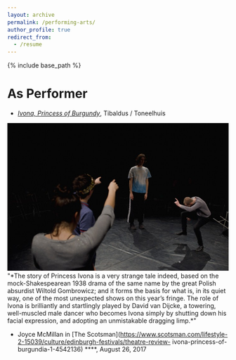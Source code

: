 ```yaml
---
layout: archive
permalink: /performing-arts/
author_profile: true
redirect_from:
  - /resume
---
```


{% include base_path %}

As Performer
======
* *[Ivona, Princess of Burgundy](https://www.toneelhuis.be/nl/programma/yvonne-prinses-van-bourgondie/)*, Tibaldus / Toneelhuis
<img src="../images/yvonne.jpg" alt="hi" class="inline"/>
"*The story of Princess Ivona is a very strange tale indeed, based on the mock-Shakespearean 1938 drama of the same name by the great Polish absurdist Wiltold Gombrowicz; and it forms the basis for what is, in its quiet way, one of the most unexpected shows on this year’s fringe. The role of Ivona is brilliantly and startlingly played by David van Dijcke, a towering, well-muscled male dancer who becomes Ivona simply by shutting down his facial expression, and adopting an unmistakable dragging limp.*"

  - Joyce McMillan in [The Scotsman](https://www.scotsman.com/lifestyle-2-15039/culture/edinburgh-festivals/theatre-review- ivona-princess-of-burgundia-1-4542136) \*\*\*\*, August 26, 2017


